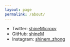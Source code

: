 ```yaml
---
layout: page
permalink: /about/
---
```


- Twitter:   [shineMicroxy](https://twitter.com/shineMicroxy)
- GitHub:    [shineM](https://github.com/shineM)
- Instagram: [shinem_zhong](https://www.instagram.com/shinem_zhong/)


